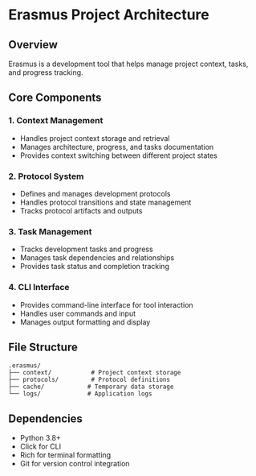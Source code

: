 # Erasmus Project Architecture

## Overview

Erasmus is a development tool that helps manage project context, tasks, and progress tracking.

## Core Components

### 1. Context Management

- Handles project context storage and retrieval
- Manages architecture, progress, and tasks documentation
- Provides context switching between different project states

### 2. Protocol System

- Defines and manages development protocols
- Handles protocol transitions and state management
- Tracks protocol artifacts and outputs

### 3. Task Management

- Tracks development tasks and progress
- Manages task dependencies and relationships
- Provides task status and completion tracking

### 4. CLI Interface

- Provides command-line interface for tool interaction
- Handles user commands and input
- Manages output formatting and display

## File Structure

```
.erasmus/
├── context/           # Project context storage
├── protocols/         # Protocol definitions
├── cache/            # Temporary data storage
└── logs/             # Application logs
```

## Dependencies

- Python 3.8+
- Click for CLI
- Rich for terminal formatting
- Git for version control integration
